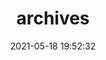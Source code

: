 ---
uuid: e4211535-d982-54e9-233c-7d485bbce707
title: archives
date: 2021-05-18 19:52:32
comments: true
---